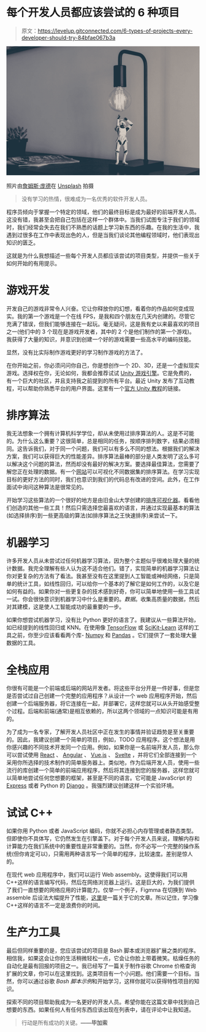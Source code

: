 # 每个开发人员都应该尝试的 6 种项目

> 原文：<https://levelup.gitconnected.com/6-types-of-projects-every-developer-should-try-84bfae067b3a>

![](img/dcd674d1f1e53b7f5266998f571713d6.png)

照片由[詹姆斯·庞德](https://unsplash.com/@jamesponddotco?utm_source=medium&utm_medium=referral)在 [Unsplash](https://unsplash.com?utm_source=medium&utm_medium=referral) 拍摄

> 没有学习的热情，很难成为一名优秀的软件开发人员。

程序员倾向于掌握一个特定的领域，他们的最终目标是成为最好的前端开发人员。这没有错，我甚至会把自己包括在这样一个群体中。当我们试图专注于我们的领域时，我们经常会失去在我们不熟悉的话题上学习新东西的乐趣。在我的生活中，我遇到过很多在工作中表现出色的人，但是当我们谈论其他编程领域时，他们表现出知识的匮乏。

这就是为什么我想描述一些每个开发人员都应该尝试的项目类型，并提供一些关于如何开始的有用提示。

# 游戏开发

开发自己的游戏非常令人兴奋。它让你释放你的幻想，看着你的作品如何变成现实。我的第一个游戏是一个在线 FPS，是我和四个朋友在几天内创建的。尽管它充满了错误，但我们能够连接在一起玩。毫无疑问，这是我有史以来最喜欢的项目之一(他们中的 3 个现在是游戏开发者，其中的 2 个是他们制作的第一个游戏)。我获得了大量的知识，并意识到创建一个好的游戏需要一些高水平的编码技能。

显然，没有比实际制作游戏更好的学习制作游戏的方法了。

在你开始之前，你必须问问你自己，你是想创作一个 2D、3D，还是一个虚拟现实游戏。选择权在你，无论如何，我都会推荐试试 [Unity 游戏引擎](https://unity.com/)。它是免费的，有一个巨大的社区，并且支持我之前提到的所有平台。最近 Unity 发布了互动教程，可以帮助你熟悉平台的用户界面。这里有一个[官方 Unity 教程](https://learn.unity.com/)的链接。

# 排序算法

我无法想象一个拥有计算机科学学位，却从未使用过排序算法的人。这是不可能的。为什么这么重要？这很简单，总是相同的任务，按顺序排列数字，结果必须相同。这告诉我们，对于同一个问题，我们可以有多么不同的想法。根据我们的解决方案，我们可以获得巨大的性能差异。排序算法最棒的部分是人类发明了这么多可以解决这个问题的算法，然而却没有最好的解决方案。要选择最佳算法，您需要了解您正在处理的数据。有一个[网站](https://www.toptal.com/developers/sorting-algorithms)可以可视化不同数据集的排序算法。在学习实现目标的更好方法的同时，我们也意识到我们的代码总有改进的空间。此外，在工作面试中询问这种算法是很常见的。

开始学习这些算法的一个很好的地方是由旧金山大学创建的[排序可视化器](https://www.cs.usfca.edu/~galles/visualization/ComparisonSort.html)。看看他们创造的其他一些工具！然后只需选择您最喜欢的语言，并通过实现最基本的算法(如选择排序)到一些更高级的算法(如排序算法之王快速排序)来尝试一下。

# 机器学习

许多开发人员从未尝试过任何机器学习算法，因为整个主题似乎很难处理大量的统计数据。我完全理解有些人认为这不适合他们。错了，实现简单的机器学习算法让你对更复杂的方法有了看法。我甚至没有在这里提到人工智能或神经网络，只是简单的统计工具，如线性回归，可以给你一个基本的了解它是如何工作的，以及它是如何有益的。如果你对一些更复杂的技术感到好奇，你可以简单地使用一些工具试一试。你会很快意识到机器学习中什么是重要的。*数据*。收集高质量的数据，然后对其建模，这是使人工智能成功的最重要的一步。

如果你想尝试机器学习，没有比 Python 更好的语言了。我建议从一些算法开始，如已经提到的线性回归或 KNN。在使用像 [TensorFlow](https://www.tensorflow.org/) 或 [SciKit-Learn](https://scikit-learn.org/) 这样的工具之前，你至少应该看看两个库- [Numpy](https://numpy.org/) 和 [Pandas](https://pandas.pydata.org/) 。它们提供了一套处理大量数据的工具。

# 全栈应用

你很有可能是一个前端或后端的网站开发者。将这些平台分开是一件好事，但是您是否尝试过自己创建一个完整的应用程序？从设计一个 web 应用程序开始，然后创建一个后端服务器，将它连接在一起，并部署它，这样您就可以从头开始感受整个过程。后端和前端(通常)是相互依赖的，所以这两个领域的一点知识可能是有用的。

为了成为一名专家，了解开发人员社区中正在发生的事情并验证趋势是至关重要的。因此，我建议创建一个简单的项目，例如，TODO 应用程序。这个想法是用你感兴趣的不同技术开发同一个应用。例如，如果你是一名前端开发人员，那么你可以尝试使用 [React](https://pl.reactjs.org/) 、 [Angular](https://angular.io/) 、 [Vue.js](https://vuejs.org/) 、 [Svelte](https://svelte.dev/) ，并将它们全部连接到一个采用你所选择的技术制作的简单服务器上。类似地，作为后端开发人员，使用一些流行的库创建一个简单的前端应用程序，然后将其连接到您的服务器，这样您就可以简单地尝试任何您想要的框架，甚至是不同的语言。它可能是 JavaScript 的 [Express](https://expressjs.com/) 或者 Python 的 [Django](https://www.djangoproject.com/) 。我强烈建议创建这样一个实验环境。

# 试试 C++

如果你用 Python 或者 JavaScript 编码，你就不必担心内存管理或者静态类型。但即使你不具体写，它仍然发生在引擎盖下。对于每个开发人员来说，理解内存和计算能力在我们系统中的重要性是非常重要的。当然，你不必写一个完整的操作系统(但你肯定可以)，只需用两种语言写一个简单的程序，比较速度。差别是惊人的。

在现代 web 应用程序中，我们可以运行 Web assembly。这使得我们可以用 C++这样的语言编写代码，然后在网络浏览器上运行。这是巨大的，为我们提供了我们一直想要的网络应用的计算能力。仅举一个例子，Figmma 在切换到 Web assemble 后设法大幅提升了性能，[这里](https://www.figma.com/blog/webassembly-cut-figmas-load-time-by-3x/)是一篇关于它的文章。所以记住，学习像 C++这样的语言不一定是浪费你的时间。

# 生产力工具

最后但同样重要的是，您应该尝试的项目是 Bash 脚本或浏览器扩展之类的程序。相信我，如果这会让你的生活稍微轻松一点，它会让你脸上带着微笑。枯燥任务的自动化是最有回报的项目之一。我已经写了一篇关于制作谷歌 Chrome 价格查询扩展的文章，你可以在这里找到。这类项目有一个小问题。他们需要一个目标。当然，你可以通过谷歌 *Bash 脚本示例*和开始学习，这样你就可以获得特性项目的知识。

探索不同的项目帮助我成为一名更好的开发人员。希望你能在这篇文章中找到自己想要的东西。如果任何人有任何东西应该出现在列表中，请在评论中让我知道。

> 行动是所有成功的关键。**——毕加索**
